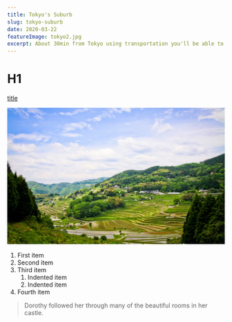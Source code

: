 ```yaml
---
title: Tokyo's Suburb
slug: tokyo-suburb
date: 2020-03-22
featureImage: tokyo2.jpg
excerpt: About 30min from Tokyo using transportation you'll be able to discover ...
---
```


# H1


[title](https://www.example.com)

![alt text](tokyo2.jpg)

1. First item
2. Second item
3. Third item
    1. Indented item
    2. Indented item
4. Fourth item 

> Dorothy followed her through many of the beautiful rooms in her castle.
>